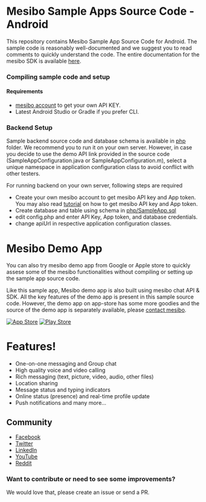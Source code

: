 # Mesibo Sample Apps Source Code - Android
This repository contains Mesibo Sample App Source Code for Android. The sample code is reasonably well-documented and we suggest you to read comments to quickly understand the code. The entire documentation for the mesibo SDK is available [here](https://mesibo.com/documentation/introduction.html).

### Compiling sample code and setup
#### Requirements
* [mesibo account](https://mesibo.com) to get your own API KEY.
* Latest Android Studio or Gradle if you prefer CLI.

### Backend Setup
Sample backend source code and database schema is available in [php](php/) folder. We recommend you to run it on your own server. However, in case you decide to use the demo API link provided in the source code (SampleAppConfiguration.java or SampleAppConfiguration.m), select a unique namespace in application configuration class to avoid conflict with other testers. 

For running backend on your own server, following steps are required
* Create your own mesibo account to get mesibo API key and App token. You may also read [tutorial](https://mesibo.com/documentation/tutorials.html) on how to get mesibo API key and App token. 
* Create database and table using schema in [php/SampleApp.sql](php/sampleapp.sql)
* edit config.php and enter API Key, App token, and database credentials.
* change apiUrl in respective application configuration classes.

# Mesibo Demo App
You can also try mesibo demo app from Google or Apple store to quickly assese some of the mesibo functionalities without compiling or setting up the sample app source code. 

Like this sample app, Mesibo demo app is also built using mesibo chat API & SDK. All the key features of the demo app is present in this sample source code. However, the demo app on app-store has some more goodies and the source of the demo app is separately available, please [contact mesibo](https://mesibo.com/contact.html). 

 

[![App Store](http://imgur.com/y8PTxr9.png "App Store")](https://itunes.apple.com/us/app/mesibo-realtime-messaging-voice-video/id1222921751)   [![Play Store](http://imgur.com/utWa1co.png "Play Store")](https://play.google.com/store/apps/details?id=com.mesibo.mesiboapplication)

# Features!

  - One-on-one messaging and Group chat
  - High quality voice and video calling
  - Rich messaging (text, picture, video, audio, other files)
  - Location sharing
  - Message status and typing indicators
  - Online status (presence) and real-time profile update
  - Push notifications and many more...

## Community
- [Facebook](https://www.facebook.com/mesiboapi)
- [Twitter](https://twitter.com/mesiboapi)
- [LinkedIn](https://www.linkedin.com/company/mesiboM)
- [YouTube](https://www.youtube.com/channel/UCxpcg-RSf2-lK4uyysWSsKQ)
- [Reddit](https://www.reddit.com/r/Boostnote/)

### Want to contribute or need to see some improvements?
We would love that, please create an issue or send a PR.
